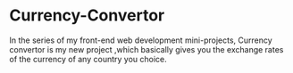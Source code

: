 # Currency-Convertor
In the series of my front-end web development mini-projects, Currency convertor is my new project ,which basically gives you the exchange rates of the currency of any country you choice.
